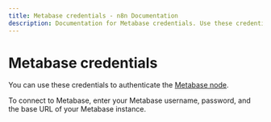 ```yaml
---
title: Metabase credentials - n8n Documentation
description: Documentation for Metabase credentials. Use these credentials to authenticate Metabase in n8n, a workflow automation platform.
---
```


# Metabase credentials

You can use these credentials to authenticate the [Metabase node](/integrations/builtin/app-nodes/n8n-nodes-base.metabase/).

To connect to Metabase, enter your Metabase username, password, and the base URL of your Metabase instance.




